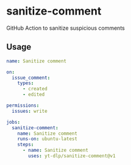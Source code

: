 # sanitize-comment
GitHub Action to sanitize suspicious comments

## Usage
```yml
name: Sanitize comment

on:
  issue_comment:
    types:
      - created
      - edited

permissions:
  issues: write

jobs:
  sanitize-comment:
    name: Sanitize comment
    runs-on: ubuntu-latest
    steps:
      - name: Sanitize comment
        uses: yt-dlp/sanitize-comment@v1
```
